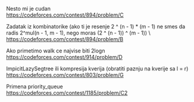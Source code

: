 Nesto mi je cudan     \
https://codeforces.com/contest/894/problem/C

Zadatak iz kombinatorike (ako ti je resenje 2 ^ (n - 1) * (m - 1) ne smes da radis 2^mul(n - 1, m - 1), nego moras (2 ^ (n - 1)) ^ (m - 1))      \ 
https://codeforces.com/contest/894/problem/B

Ako primetimo walk ce najvise biti 2logn      \
https://codeforces.com/contest/914/problem/D 

ImpicitLazySegtree ili kompresija kverija (obratiti paznju na kverije sa l = r)     \
https://codeforces.com/contest/803/problem/G

Primena priority_queue       \
https://codeforces.com/contest/1185/problem/C2
